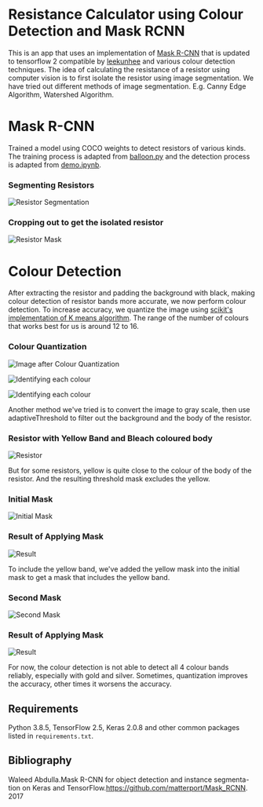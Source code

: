 # Resistance Calculator using Colour Detection and Mask RCNN

This is an app that uses an implementation of [Mask R-CNN](https://arxiv.org/abs/1703.06870) that is updated to tensorflow 2 compatible by [leekunhee](https://github.com/leekunhee/Mask_RCNN/tree/master) and various colour detection techniques. The idea of calculating the resistance of a resistor using computer vision is to first isolate the resistor using image segmentation. We have tried out different methods of image segmentation. E.g. Canny Edge Algorithm, Watershed Algorithm. 

# Mask R-CNN
Trained a model using COCO weights to detect resistors of various kinds. The training process is adapted from [balloon.py](samples/balloon/balloon.py) and the detection process is adapted from [demo.ipynb](samples/demo.ipynb).

### Segmenting Resistors
![Resistor Segmentation](assets/resistor_detect.png)

### Cropping out to get the isolated resistor
![Resistor Mask](assets/resistor_mask.png)

# Colour Detection
After extracting the resistor and padding the background with black, making colour detection of resistor bands more accurate, we now perform colour detection. To increase accuracy, we quantize the image using [scikit's implementation of K means algorithm](https://scikit-learn.org/stable/auto_examples/cluster/plot_color_quantization.html#:~:text=Performs%20a%20pixel%2Dwise%20Vector,preserving%20the%20overall%20appearance%20quality.). The range of the number of colours that works best for us is around 12 to 16. 

### Colour Quantization
![Image after Colour Quantization](assets/quantized_image.png)

![Identifying each colour](assets/testbrown-51.png)

![Identifying each colour](assets/testred-3.png)


Another method we've tried is to convert the image to gray scale, then use adaptiveThreshold to filter out the background and the body of the resistor.

### Resistor with Yellow Band and Bleach coloured body
![Resistor](assets/SecondTest/resistor.jpg)

But for some resistors, yellow is quite close to the colour of the body of the resistor. And the resulting threshold mask excludes the yellow.

### Initial Mask
![Initial Mask](assets/SecondTest/thresh.png)

### Result of Applying Mask
![Result](assets/SecondTest/firstblob.png)

To include the yellow band, we've added the yellow mask into the initial mask to get a mask that includes the yellow band.

### Second Mask
![Second Mask](assets/SecondTest/newthresh.png)

### Result of Applying Mask
![Result](assets/SecondTest/secondblob.png)

For now, the colour detection is not able to detect all 4 colour bands reliably, especially with gold and silver. Sometimes, quantization improves the accuracy, other times it worsens the accuracy.

## Requirements
Python 3.8.5, TensorFlow 2.5, Keras 2.0.8 and other common packages listed in `requirements.txt`.

## Bibliography
Waleed Abdulla.Mask R-CNN for object detection and instance segmenta-tion on Keras and TensorFlow.https://github.com/matterport/Mask_RCNN. 2017